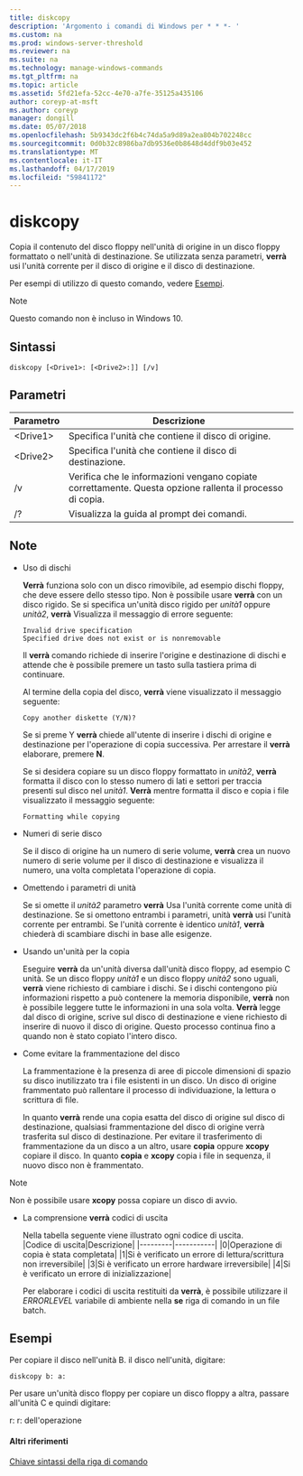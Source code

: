 ```yaml
---
title: diskcopy
description: 'Argomento i comandi di Windows per * * *- '
ms.custom: na
ms.prod: windows-server-threshold
ms.reviewer: na
ms.suite: na
ms.technology: manage-windows-commands
ms.tgt_pltfrm: na
ms.topic: article
ms.assetid: 5fd21efa-52cc-4e70-a7fe-35125a435106
author: coreyp-at-msft
ms.author: coreyp
manager: dongill
ms.date: 05/07/2018
ms.openlocfilehash: 5b9343dc2f6b4c74da5a9d89a2ea804b702248cc
ms.sourcegitcommit: 0d0b32c8986ba7db9536e0b8648d4ddf9b03e452
ms.translationtype: MT
ms.contentlocale: it-IT
ms.lasthandoff: 04/17/2019
ms.locfileid: "59841172"
---
```

# <a name="diskcopy"></a>diskcopy



Copia il contenuto del disco floppy nell'unità di origine in un disco floppy formattato o nell'unità di destinazione. Se utilizzata senza parametri, **verrà** usi l'unità corrente per il disco di origine e il disco di destinazione.

Per esempi di utilizzo di questo comando, vedere [Esempi](#BKMK_examples).

> [!NOTE]
> Questo comando non è incluso in Windows 10.

## <a name="syntax"></a>Sintassi

```
diskcopy [<Drive1>: [<Drive2>:]] [/v]
```

## <a name="parameters"></a>Parametri

|Parametro|Descrizione|
|---------|-----------|
|\<Drive1>|Specifica l'unità che contiene il disco di origine.|
|\<Drive2>|Specifica l'unità che contiene il disco di destinazione.|
|/v|Verifica che le informazioni vengano copiate correttamente. Questa opzione rallenta il processo di copia.|
|/?|Visualizza la guida al prompt dei comandi.|

## <a name="remarks"></a>Note

-   Uso di dischi

    **Verrà** funziona solo con un disco rimovibile, ad esempio dischi floppy, che deve essere dello stesso tipo. Non è possibile usare **verrà** con un disco rigido. Se si specifica un'unità disco rigido per *unità1* oppure *unità2*, **verrà** Visualizza il messaggio di errore seguente:  
    ```
    Invalid drive specification
    Specified drive does not exist or is nonremovable
    ```  
    Il **verrà** comando richiede di inserire l'origine e destinazione di dischi e attende che è possibile premere un tasto sulla tastiera prima di continuare.

    Al termine della copia del disco, **verrà** viene visualizzato il messaggio seguente:  
    ```
    Copy another diskette (Y/N)?
    ```  
    Se si preme Y **verrà** chiede all'utente di inserire i dischi di origine e destinazione per l'operazione di copia successiva. Per arrestare il **verrà** elaborare, premere **N**.

    Se si desidera copiare su un disco floppy formattato in *unità2*, **verrà** formatta il disco con lo stesso numero di lati e settori per traccia presenti sul disco nel *unità1*. **Verrà** mentre formatta il disco e copia i file visualizzato il messaggio seguente:  
    ```
    Formatting while copying
    ```  
-   Numeri di serie disco

    Se il disco di origine ha un numero di serie volume, **verrà** crea un nuovo numero di serie volume per il disco di destinazione e visualizza il numero, una volta completata l'operazione di copia.
-   Omettendo i parametri di unità

    Se si omette il *unità2* parametro **verrà** Usa l'unità corrente come unità di destinazione. Se si omettono entrambi i parametri, unità **verrà** usi l'unità corrente per entrambi. Se l'unità corrente è identico *unità1*, **verrà** chiederà di scambiare dischi in base alle esigenze.
-   Usando un'unità per la copia

    Eseguire **verrà** da un'unità diversa dall'unità disco floppy, ad esempio C unità. Se un disco floppy *unità1* e un disco floppy *unità2* sono uguali, **verrà** viene richiesto di cambiare i dischi. Se i dischi contengono più informazioni rispetto a può contenere la memoria disponibile, **verrà** non è possibile leggere tutte le informazioni in una sola volta. **Verrà** legge dal disco di origine, scrive sul disco di destinazione e viene richiesto di inserire di nuovo il disco di origine. Questo processo continua fino a quando non è stato copiato l'intero disco.
-   Come evitare la frammentazione del disco

    La frammentazione è la presenza di aree di piccole dimensioni di spazio su disco inutilizzato tra i file esistenti in un disco. Un disco di origine frammentato può rallentare il processo di individuazione, la lettura o scrittura di file.

    In quanto **verrà** rende una copia esatta del disco di origine sul disco di destinazione, qualsiasi frammentazione del disco di origine verrà trasferita sul disco di destinazione. Per evitare il trasferimento di frammentazione da un disco a un altro, usare **copia** oppure **xcopy** copiare il disco. In quanto **copia** e **xcopy** copia i file in sequenza, il nuovo disco non è frammentato.

> [!NOTE]
> Non è possibile usare **xcopy** possa copiare un disco di avvio.
-   La comprensione **verrà** codici di uscita

    Nella tabella seguente viene illustrato ogni codice di uscita.  
    |Codice di uscita|Descrizione|
    |---------|-----------|
    |0|Operazione di copia è stata completata|
    |1|Si è verificato un errore di lettura/scrittura non irreversibile|
    |3|Si è verificato un errore hardware irreversibile|
    |4|Si è verificato un errore di inizializzazione|

    Per elaborare i codici di uscita restituiti da **verrà**, è possibile utilizzare il *ERRORLEVEL* variabile di ambiente nella **se** riga di comando in un file batch.

## <a name="BKMK_examples"></a>Esempi

Per copiare il disco nell'unità B. il disco nell'unità, digitare:
```
diskcopy b: a:
```
Per usare un'unità disco floppy per copiare un disco floppy a altra, passare all'unità C e quindi digitare:

r: r: dell'operazione

#### <a name="additional-references"></a>Altri riferimenti

[Chiave sintassi della riga di comando](command-line-syntax-key.md)